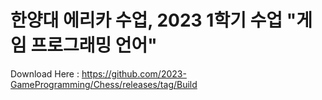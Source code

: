 # 한양대 에리카 수업, 2023 1학기 수업 "게임 프로그래밍 언어" 

Download Here : https://github.com/2023-GameProgramming/Chess/releases/tag/Build
